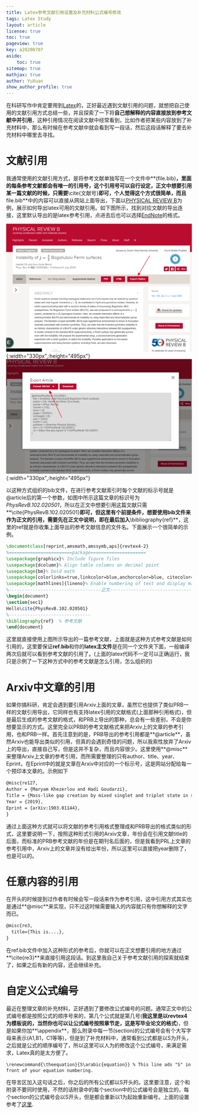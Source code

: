 ```yaml
---
title: Latex参考文献引用设置及补充材料公式编号修改
tags: Latex Study
layout: article
license: true
toc: true
pageview: true
key: a20200707
aside:
    toc: true
sitemap: true
mathjax: true
author: YuXuan
show_author_profile: true
---
```

在科研写作中肯定要用到[Latex](https://www.latex-project.org/)的，正好最近遇到文献引用的问题，就想把自己使用的文献引用方式总结一些，并且探索了一下将**自己想解释的内容直接放到参考文献中并引用**，这种引用情况在阅读文献中经常看到，比如作者把某些内容放到了补充材料中，那么有时候在参考文献中就会看到写一段话，然后这段话解释了要去补充材料中哪里去寻找。
<!--more-->
# 文献引用
我通常使用的文献引用方式，是将参考文献单独写在一个文件中**(file.bib)**，里面的每条参考文献都会有唯一的引用号，这个引用号可以自行设定，正文中想要引用某一篇文献的时候，只需要**\cite{文献号}**即可，个人觉得这个方式很简单，而且**file.bib**中的内容可以直接从网站上面导出，下面以[PHYSICAL REVIEW B](https://journals.aps.org/prb/)为例，展示如何导出latex可用的文献引用。如下图所示，找到对应文献的导出连接，这里默认导出的是latex参考引用，点进去后也可以选择[EndNote](https://endnote.com/)的格式。

![png](/assets/images/latex/p1.png){:width="330px",:height="495px"}![png](/assets/images/latex/p2.png){:width="330px",:height="495px"}

以这种方式组织的bib文件，在进行参考文献索引时每个文献的标示号就是@article后的第一个参数，如图中所示这篇文章的标识号为*PhysRevB.102.020501*，所以在正文中想要引用这篇文献只需**\cite{PhysRevB.102.020501}**即可，但这里有个前提条件，想要使用bib文件来作为正文的引用，需要先在正文中说明，即在最后加入**\bibliography{ref}**，这里的ref就是你收集上面导出的参考文献信息的文件名。下面展示一个很简单的示例。
```latex
\documentclass[reprint,amsmath,amssymb,aps]{revtex4-2}
%========================package=====================
\usepackage{graphicx}% Include figure files
\usepackage{dcolumn}% Align table columns on decimal point
\usepackage{bm}% bold math
\usepackage[colorlinks=true,linkcolor=blue,anchorcolor=blue, citecolor=blue,urlcolor=blue]{hyperref}% add hypertext capabilities
\usepackage[mathlines]{lineno}% Enable numbering of text and display math
%-----------------------------------正文---------------------------------------------
\begin{document}
\section{sec1}
Hello\cite{PhysRevB.102.020501}
%-------------------------------
\bibliography{ref}  % 参考文献
\end{document}
```
这里就直接使用上图所示导出的一篇参考文献，上面就是这种方式参考文献是如何引用的，这里要保证**ref.bib**和你的**latex主文件**是在同一个文件夹下面，一般编译两次后就可以看到参考文献的引用了。(上面的latex代码不一定可以正确运行，我只是示例了一下这种方式中的参考文献是怎么引用，怎么组织的)

# Arxiv中文章的引用
如果你搞科研，肯定会遇到要引用Arxiv上面的文章，虽然它也提供了类似PRB一样的文献引用导出，它同样也有支持latex引用的文献格式(上面那种引用格式)，但是最后生成的参考文献的格式，和PRB上导出的那种，总会有一些差别，不会是你想要显示的方式。这里完全以PRB的参考文献格式来把Arxiv上的文章的参考引用，也和PRB一样。首先注意到的是，PRB导出的参考引用都是**@article**，虽然Arxiv也能导出类似的引用，但真的会遇到奇怪的问题，所以我索性放弃了Arxiv上的导出，直接自己写，但是这并不复杂，而且内容很少。这里使用**@misc**来整理Arxiv上文章的参考引用，而所需要整理的只有author、title、year、Eprint，在Eprint中的就是文章在Arxiv中对应的一个标示号，这是网站分配给每一个预印本文章的。示例如下
```latex
@misc{re127,
Author = {Maryam Khezerlou and Hadi Goudarzi},
Title = {Mass-like gap creation by mixed singlet and triplet state in superconducting topological insulator},
Year = {2019},
Eprint = {arXiv:1903.01144},
}
```
通过上面这种方式就可以将文献的参考引用格式整理成和PRB导出的格式类似的形式，这里要说明一下，按照这种形式引用的Arxiv文章，年份会在引用文献title的后面，而标准的PRB参考文献的年份是在期刊名后面的，但是我看到PRL上文章的参考引用中，Arxiv上的文章并没有给出年份，所以这里可以直接把year删除了，也是可以的。
# 任意内容的引用
在开头的时候提到过作者有时候会写一段话来作为参考引用，这中引用方式其实也是通过**@misc**来实现，只不过这时候需要输入的内容就只有你想解释的文字而已。
```latex
@misc{re3,
  title={This is....},
}
```
在ref.bib文件中加入这种形式的参考后，你就可以在正文想要引用的地方通过**\cite{re3}**来直接引用这段话。到这里我自己关于参考文献引用的探索就结束了，如果之后有新的内容，还会继续补充。

# 自定义公式编号

最近在整理文章的补充材料，正好遇到了要修改公式编号的问题。通常正文中的公式编号都是按照公式的顺序号来的，第几个公式就是第几号(**我这里是以revtex4为模板说的，当然你也可以让公式编号按照章节走，这是写毕业论文的格式**)，但是如果你加**\appendix**，那么附录中每一节(section)的公式编号会有个大写字母来表示(A1,B1，C1等等)，但是到了补充材料中，通常看到公式都是以S为开头，之后就是公式的顺序编号了，所以这里可以人为的修改这个公式编号，来满足需求，Latex真的是太方便了。

```late
\renewcommand{\theequation}{S\arabic{equation}} % This line ads "S" in front of your equation numbering.
```

在导言区加入这句话之后，你之后的所有公式都以S开头的。这里要注意，这个和附录不要同时使用，不然的话附录中的每个section中的公式编号会是独立的，每个section的公式编号会以S开头，但是都会重新以1为起始重新编号。上面的设置参考了[这里]( https://tex.stackexchange.com/questions/164640/customize-equation-numbering-for-equation-environment ).